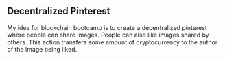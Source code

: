 ## Decentralized Pinterest
My idea for blockchain bootcamp is to create a decentralized pinterest where people can share images. People can also like images shared by others. This action transfers some amount of cryptocurrency to the author of the image being liked.
